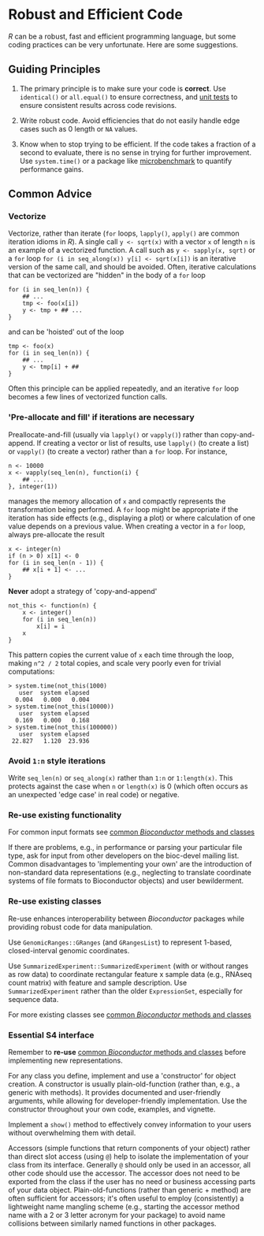 # Robust and Efficient Code

_R_ can be a robust, fast and efficient programming language, but some
coding practices can be very unfortunate. Here are some suggestions.

## Guiding Principles

1. The primary principle is to make sure your code is **correct**. Use
   `identical()` or `all.equal()` to ensure correctness, and
   [unit tests][] to ensure consistent results across code revisions.

2. Write robust code. Avoid efficiencies that do not easily handle
   edge cases such as 0 length or `NA` values.

3. Know when to stop trying to be efficient. If the code takes a
   fraction of a second to evaluate, there is no sense in trying for
   further improvement. Use `system.time()` or a package like
   [microbenchmark][] to quantify performance gains.

## Common Advice

### Vectorize

Vectorize, rather than iterate (`for` loops, `lapply()`, `apply()` are
common iteration idioms in _R_). A single call `y <- sqrt(x)` with a
vector `x` of length `n` is an example of a vectorized function. A
call such as `y <- sapply(x, sqrt)` or a `for` loop `for (i in
seq_along(x)) y[i] <- sqrt(x[i])` is an iterative version of the same
call, and should be avoided. Often, iterative calculations that can be
vectorized are "hidden" in the body of a `for` loop

    for (i in seq_len(n)) {
        ## ...
        tmp <- foo(x[i])
        y <- tmp + ## ...
    }

and can be 'hoisted' out of the loop

    tmp <- foo(x)
    for (i in seq_len(n)) {
        ## ...
        y <- tmp[i] + ##
    }

Often this principle can be applied repeatedly, and an iterative
`for` loop becomes a few lines of vectorized function calls.

### 'Pre-allocate and fill' if iterations are necessary

Preallocate-and-fill (usually via `lapply()` or `vapply()`) rather
than copy-and-append. If creating a vector or list of results, use
`lapply()` (to create a list) or `vapply()` (to create a vector)
rather than a `for` loop. For instance,

    n <- 10000
    x <- vapply(seq_len(n), function(i) {
        ## ...
    }, integer(1))

manages the memory allocation of `x` and compactly represents the
transformation being performed. A `for` loop might be appropriate if
the iteration has side effects (e.g., displaying a plot) or where
calculation of one value depends on a previous value. When creating a
vector in a `for` loop, always pre-allocate the result

    x <- integer(n)
    if (n > 0) x[1] <- 0
    for (i in seq_len(n - 1)) {
        ## x[i + 1] <- ...
    }

**Never** adopt a strategy of 'copy-and-append'

    not_this <- function(n) {
        x <- integer()
        for (i in seq_len(n))
            x[i] = i
        x
    }

This pattern copies the current value of `x` each time through the
loop, making `n^2 / 2` total copies, and scale very poorly even for
trivial computations:

    > system.time(not_this(1000)
       user  system elapsed 
      0.004   0.000   0.004 
    > system.time(not_this(10000))
       user  system elapsed 
      0.169   0.000   0.168 
    > system.time(not_this(100000))
       user  system elapsed 
     22.827   1.120  23.936 

### Avoid `1:n` style iterations

Write `seq_len(n)` or `seq_along(x)` rather than `1:n` or
`1:length(x)`. This protects against the case when `n` or `length(x)`
is 0 (which often occurs as an unexpected 'edge case' in real code) or
negative.

### Re-use existing functionality

For common input formats see [common _Bioconductor_ methods and classes][]

If there are problems, e.g., in performance or parsing your particular
file type, ask for input from other developers on the bioc-devel
mailing list. Common disadvantages to 'implementing your own' are the
introduction of non-standard data representations (e.g., neglecting to
translate coordinate systems of file formats to Bioconductor objects)
and user bewilderment.

### Re-use existing classes

Re-use enhances interoperability between _Bioconductor_ packages while
providing robust code for data manipulation.

Use `GenomicRanges::GRanges` (and `GRangesList`) to represent 1-based,
closed-interval genomic coordinates.

Use `SummarizedExperiment::SummarizedExperiment` (with or without
ranges as row data) to coordinate rectangular feature x sample data
(e.g., RNAseq count matrix) with feature and sample description. Use
`SummarizedExperiment` rather than the older `ExpressionSet`,
especially for sequence data.

For more existing classes see [common _Bioconductor_ methods and classes][]

### Essential S4 interface

Remember to **re-use** [common _Bioconductor_ methods and classes][]
before implementing new representations.

For any class you define, implement and use a 'constructor' for object
creation. A constructor is usually plain-old-function (rather than,
e.g., a generic with methods). It provides documented and
user-friendly arguments, while allowing for developer-friendly
implementation. Use the constructor throughout your own code,
examples, and vignette.

Implement a `show()` method to effectively convey information to your
users without overwhelming them with detail.

Accessors (simple functions that return components of your object)
rather than direct slot access (using `@`) help to isolate the
implementation of your class from its interface. Generally `@` should
only be used in an accessor, all other code should use the
accessor. The accessor does not need to be exported from the class if
the user has no need or business accessing parts of your data
object. Plain-old-functions (rather than generic + method) are often
sufficient for accessors; it's often useful to employ (consistently) a
lightweight name mangling scheme (e.g., starting the accessor method
name with a 2 or 3 letter acronym for your package) to avoid name
collisions between similarly named functions in other packages.

[microbenchmark]: https://cran.r-project.org/web/packages/microbenchmark
[unit tests]: /developers/how-to/unitTesting-guidelines/
[common _Bioconductor_ methods and classes]: /developers/how-to/commonMethodsAndClasses
